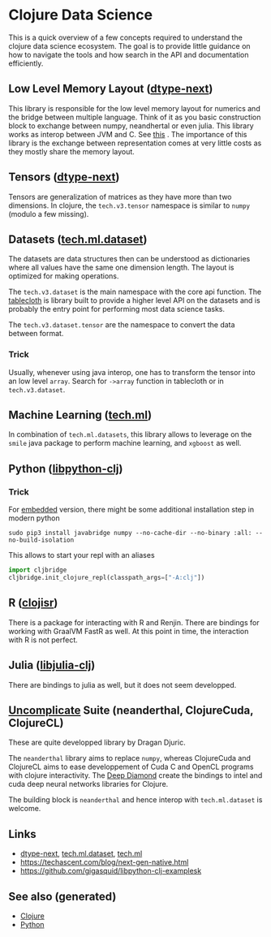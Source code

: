 # Clojure Data Science

This is a quick overview of a few concepts required to understand the
clojure data science ecosystem. The goal is to provide little guidance
on how to navigate the tools and how search in the API and documentation
efficiently.

## Low Level Memory Layout ([dtype-next](https://github.com/cnuernber/dtype-next))

This library is responsible for the low level memory layout for numerics
and the bridge between multiple language. Think of it as you basic
construction block to exchange between numpy, neandhertal or even julia.
This library works as interop between JVM and C. See
[this](https://techascent.com/blog/next-gen-native.html) . The
importance of this library is the exchange between representation comes
at very little costs as they mostly share the memory layout.

## Tensors ([dtype-next](https://github.com/cnuernber/dtype-next))

Tensors are generalization of matrices as they have more than two
dimensions. In clojure, the `tech.v3.tensor` namespace is similar to
`numpy` (modulo a few missing).

## Datasets ([tech.ml.dataset](https://github.com/techascent/tech.ml.dataset))

The datasets are data structures then can be understood as dictionaries
where all values have the same one dimension length. The layout is
optimized for making operations.

The `tech.v3.dataset` is the main namespace with the core api function.
The [tablecloth](https://github.com/scicloj/tablecloth) is library built
to provide a higher level API on the datasets and is probably the entry
point for performing most data science tasks.

The `tech.v3.dataset.tensor` are the namespace to convert the data
between format.

### Trick

Usually, whenever using java interop, one has to transform the tensor
into an low level `array`. Search for `->array` function in tablecloth
or in `tech.v3.dataset`.

## Machine Learning ([tech.ml](https://github.com/techascent/tech.ml))

In combination of `tech.ml.datasets`, this library allows to leverage on
the `smile` java package to perform machine learning, and `xgboost` as
well.

## Python ([libpython-clj](https://github.com/clj-python/libpython-clj))

### Trick

For [embedded](https://clj-python.github.io/libpython-clj/embedded.html)
version, there might be some additional installation step in modern
python

``` shell
sudo pip3 install javabridge numpy --no-cache-dir --no-binary :all: --no-build-isolation
```

This allows to start your repl with an aliases

``` python
import cljbridge
cljbridge.init_clojure_repl(classpath_args=["-A:clj"])
```

## R ([clojisr](https://github.com/scicloj/clojisr))

There is a package for interacting with R and Renjin. There are bindings
for working with GraalVM FastR as well. At this point in time, the
interaction with R is not perfect.

## Julia ([libjulia-clj](https://github.com/cnuernber/libjulia-clj))

There are bindings to julia as well, but it does not seem developped.

## [Uncomplicate](https://uncomplicate.org/) Suite (neanderthal, ClojureCuda, ClojureCL)

These are quite developped library by Dragan Djuric.

The `neanderthal` library aims to replace `numpy`, whereas ClojureCuda
and ClojureCL aims to ease developpement of Cuda C and OpenCL programs
with clojure interactivity. The [Deep
Diamond](https://github.com/uncomplicate/deep-diamond) create the
bindings to intel and cuda deep neural networks libraries for Clojure.

The building block is `neanderthal` and hence interop with
`tech.ml.dataset` is welcome.

## Links

-   [dtype-next](https://github.com/cnuernber/dtype-next),
    [tech.ml.dataset](https://github.com/techascent/tech.ml.dataset),
    [tech.ml](https://github.com/techascent/tech.ml)
-   <https://techascent.com/blog/next-gen-native.html>
-   <https://github.com/gigasquid/libpython-clj-examplesk>

## See also (generated)

-   [Clojure](./../decks/clojure.md)
-   [Python](./python.md)
